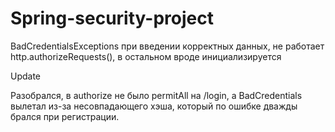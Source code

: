 # Spring-security-project
BadCredentialsExceptions при введении корректных данных, не работает http.authorizeRequests(), в остальном вроде инициализируется

Update

Разобрался, в authorize не было permitAll на /login, а BadCredentials вылетал из-за несовпадающего хэша, который по ошибке дважды брался при регистрации.
